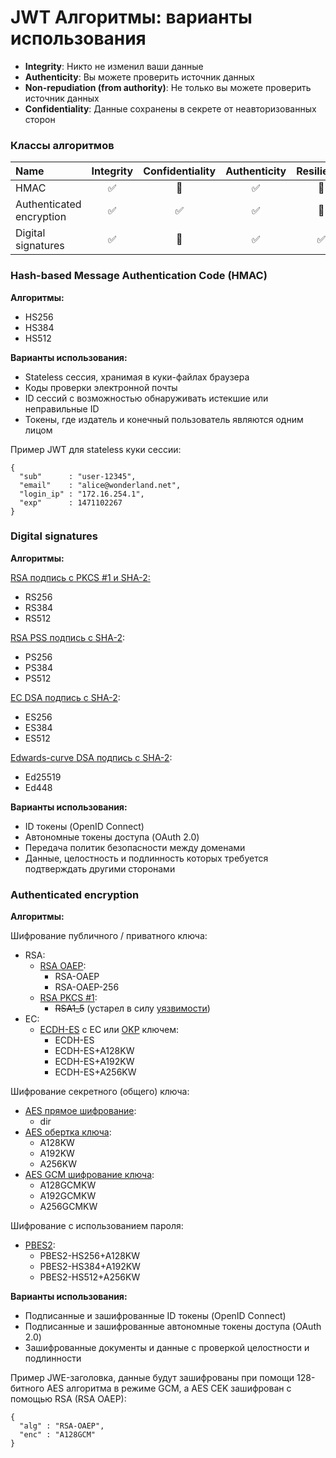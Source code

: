 # JWT Алгоритмы: варианты использования

* **Integrity**: Никто не изменил ваши данные 
* **Authenticity**: Вы можете проверить источник данных
* **Non-repudiation \(from authority\)**: Не только вы можете проверить источник данных
* **Confidentiality**: Данные сохранены в секрете от неавторизованных сторон

### **Классы алгоритмов** 

| Name | Integrity | Confidentiality | Authenticity | Resilience |
| :--- | :---: | :---: | :---: | :---: |
| HMAC | ✅ | 🚫 | ✅ | 🚫 |
| Authenticated encryption | ✅ | ✅ | ✅ | 🚫 |
| Digital signatures | ✅ | 🚫 | ✅ | ✅ |

### **Hash-based Message Authentication Code \(HMAC\)**

**Алгоритмы:**

* HS256
* HS384
* HS512

**Варианты использования:**

* Stateless сессия, хранимая в куки-файлах браузера
* Коды проверки электронной почты
* ID сессий с возможностью обнаруживать истекшие или неправильные ID
* Токены, где издатель и конечный пользователь являются одним лицом

Пример JWT для stateless куки сессии:

```text
{
  "sub"      : "user-12345",
  "email"    : "alice@wonderland.net",
  "login_ip" : "172.16.254.1", 
  "exp"      : 1471102267
}
```

### Digital signatures

**Алгоритмы:**

[RSA подпись с PKCS \#1 и SHA-2:](https://tools.ietf.org/html/rfc7518#section-3.3)

* RS256
* RS384
* RS512

[RSA PSS подпись с SHA-2](https://tools.ietf.org/html/rfc7518#section-3.5):

* PS256
* PS384
* PS512

[EC DSA подпись с SHA-2](https://tools.ietf.org/html/rfc7518#section-3.4):

* ES256
* ES384
* ES512

[Edwards-curve DSA подпись с SHA-2](https://tools.ietf.org/html/rfc8037#section-3.1):

* Ed25519
* Ed448

**Варианты использования:**

* ID токены \(OpenID Connect\)
* Автономные токены доступа \(OAuth 2.0\)
* Передача политик безопасности между доменами
* Данные, целостность и подлинность которых требуется подтверждать другими сторонами

### Authenticated encryption

**Алгоритмы:**

Шифрование публичного / приватного ключа:

* RSA:
  * [RSA OAEP](https://tools.ietf.org/html/rfc7518#section-4.3):
    * RSA-OAEP
    * RSA-OAEP-256
  * [RSA PKCS \#1](https://tools.ietf.org/html/rfc7518#section-4.2):
    * ~~RSA1\_5~~ \(устарел в силу [уязвимости](https://en.wikipedia.org/wiki/Adaptive_chosen-ciphertext_attack)\)
* EC:
  * [ECDH-ES](https://tools.ietf.org/html/rfc7518#section-4.6) с EC или [OKP](https://tools.ietf.org/html/rfc8037#section-3.2) ключем:
    * ECDH-ES
    * ECDH-ES+A128KW
    * ECDH-ES+A192KW
    * ECDH-ES+A256KW

Шифрование секретного \(общего\) ключа:

* [AES прямое шифрование](https://tools.ietf.org/html/rfc7518#section-4.5):
  * dir
* [AES обертка ключа](https://tools.ietf.org/html/rfc7518#section-4.4):
  * A128KW
  * A192KW
  * A256KW
* [AES GCM шифрование ключа](https://tools.ietf.org/html/rfc7518#section-4.7):
  * A128GCMKW
  * A192GCMKW
  * A256GCMKW

Шифрование с использованием пароля:

* [PBES2](https://tools.ietf.org/html/rfc7518#section-4.8):
  * PBES2-HS256+A128KW
  * PBES2-HS384+A192KW
  * PBES2-HS512+A256KW

**Варианты использования:**

* Подписанные и зашифрованные ID токены \(OpenID Connect\)
* Подписанные и зашифрованные автономные токены доступа \(OAuth 2.0\)
* Зашифрованные документы и данные с проверкой целостности и подлинности

Пример JWE-заголовка, данные будут зашифрованы при помощи 128-битного AES алгоритма в режиме GCM, а AES CEK зашифрован с помощью RSA \(RSA OAEP\):

```text
{
  "alg" : "RSA-OAEP",
  "enc" : "A128GCM"
}
```

